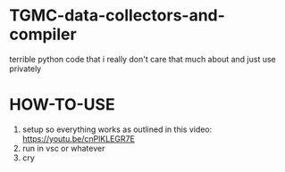 # TGMC-data-collectors-and-compiler
terrible python code that i really don't care that much about and just use privately

# HOW-TO-USE
1. setup so everything works as outlined in this video: https://youtu.be/cnPlKLEGR7E
2. run in vsc or whatever
3. cry
